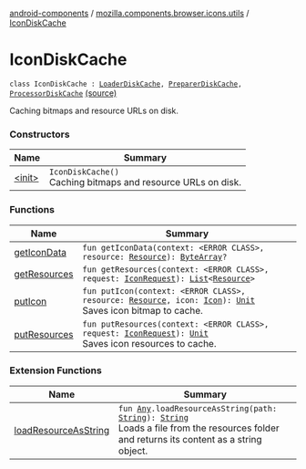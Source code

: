 [android-components](../../index.md) / [mozilla.components.browser.icons.utils](../index.md) / [IconDiskCache](./index.md)

# IconDiskCache

`class IconDiskCache : `[`LoaderDiskCache`](../../mozilla.components.browser.icons.loader/-disk-icon-loader/-loader-disk-cache/index.md)`, `[`PreparerDiskCache`](../../mozilla.components.browser.icons.preparer/-disk-icon-preparer/-preparer-disk-cache/index.md)`, `[`ProcessorDiskCache`](../../mozilla.components.browser.icons.processor/-disk-icon-processor/-processor-disk-cache/index.md) [(source)](https://github.com/mozilla-mobile/android-components/blob/master/components/browser/icons/src/main/java/mozilla/components/browser/icons/utils/IconDiskCache.kt#L35)

Caching bitmaps and resource URLs on disk.

### Constructors

| Name | Summary |
|---|---|
| [&lt;init&gt;](-init-.md) | `IconDiskCache()`<br>Caching bitmaps and resource URLs on disk. |

### Functions

| Name | Summary |
|---|---|
| [getIconData](get-icon-data.md) | `fun getIconData(context: <ERROR CLASS>, resource: `[`Resource`](../../mozilla.components.browser.icons/-icon-request/-resource/index.md)`): `[`ByteArray`](https://kotlinlang.org/api/latest/jvm/stdlib/kotlin/-byte-array/index.html)`?` |
| [getResources](get-resources.md) | `fun getResources(context: <ERROR CLASS>, request: `[`IconRequest`](../../mozilla.components.browser.icons/-icon-request/index.md)`): `[`List`](https://kotlinlang.org/api/latest/jvm/stdlib/kotlin.collections/-list/index.html)`<`[`Resource`](../../mozilla.components.browser.icons/-icon-request/-resource/index.md)`>` |
| [putIcon](put-icon.md) | `fun putIcon(context: <ERROR CLASS>, resource: `[`Resource`](../../mozilla.components.browser.icons/-icon-request/-resource/index.md)`, icon: `[`Icon`](../../mozilla.components.browser.icons/-icon/index.md)`): `[`Unit`](https://kotlinlang.org/api/latest/jvm/stdlib/kotlin/-unit/index.html)<br>Saves icon bitmap to cache. |
| [putResources](put-resources.md) | `fun putResources(context: <ERROR CLASS>, request: `[`IconRequest`](../../mozilla.components.browser.icons/-icon-request/index.md)`): `[`Unit`](https://kotlinlang.org/api/latest/jvm/stdlib/kotlin/-unit/index.html)<br>Saves icon resources to cache. |

### Extension Functions

| Name | Summary |
|---|---|
| [loadResourceAsString](../../mozilla.components.support.test.file/kotlin.-any/load-resource-as-string.md) | `fun `[`Any`](https://kotlinlang.org/api/latest/jvm/stdlib/kotlin/-any/index.html)`.loadResourceAsString(path: `[`String`](https://kotlinlang.org/api/latest/jvm/stdlib/kotlin/-string/index.html)`): `[`String`](https://kotlinlang.org/api/latest/jvm/stdlib/kotlin/-string/index.html)<br>Loads a file from the resources folder and returns its content as a string object. |

